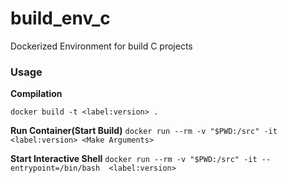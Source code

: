# build_env_c
Dockerized Environment for build C projects


### Usage

__Compilation__

`docker build -t <label:version> .`

__Run Container(Start Build)__
`docker run --rm -v "$PWD:/src" -it <label:version> <Make Arguments>`

__Start Interactive Shell__
`docker run --rm -v "$PWD:/src" -it --entrypoint=/bin/bash  <label:version>`